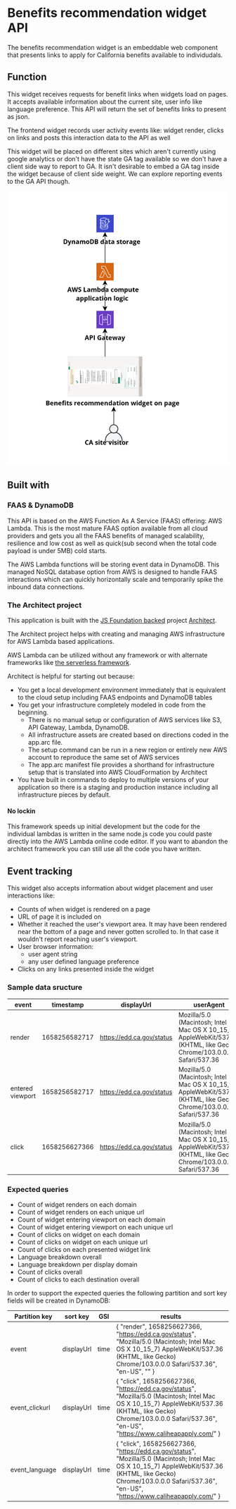 # Benefits recommendation widget API

The benefits recommendation widget is an embeddable web component that presents links to apply for California benefits available to individudals.

## Function

This widget receives requests for benefit links when widgets load on pages. It accepts available information about the current site, user info like language preference. This API will return the set of benefits links to present as json.

The frontend widget records user activity events like: widget render, clicks on links and posts this interaction data to the API as well

This widget will be placed on different sites which aren't currently using google analytics or don't have the state GA tag available so we don't have a client side way to report to GA. It isn't desirable to embed a GA tag inside the widget because of client side weight. We can explore reporting events to the GA API though.

<img src="benefits_recommend_API.png">


## Built with

### FAAS & DynamoDB

This API is based on the AWS Function As A Service (FAAS) offering: AWS Lambda. This is the most mature FAAS option available from all cloud providers and gets you all the FAAS benefits of managed scalability, resilience and low cost as well as quick(sub second when the total code payload is under 5MB) cold starts.

The AWS Lambda functions will be storing event data in DynamoDB. This managed NoSQL database option from AWS is designed to handle FAAS interactions which can quickly horizontally scale and temporarily spike the inbound data connections.

### The Architect project 

This application is built with the <a href="https://openjsf.org/projects/">JS Foundation backed</a> project <a href="https://arc.codes/">Architect</a>.

The Architect project helps with creating and managing AWS infrastructure for AWS Lambda based applications.

AWS Lambda can be utilized without any framework or with alternate frameworks like <a href="https://www.serverless.com/">the serverless framework</a>.

Architect is helpful for starting out because:
- You get a local development environment immediately that is equivalent to the cloud setup including FAAS endpoints and DynamoDB tables
- You get your infrastructure completely modeled in code from the beginning. 
  - There is no manual setup or configuration of AWS services like S3, API Gateway, Lambda, DynamoDB. 
  - All infrastructure assets are created based on directions coded in the app.arc file. 
  - The setup command can be run in a new region or entirely new AWS account to reproduce the same set of AWS services
  - The app.arc manifest file provides a shorthand for infrastructure setup that is translated into AWS CloudFormation by Architect
- You have built in commands to deploy to multiple versions of your application so there is a staging and production instance including all infrastructure pieces by default.

#### No lockin

This framework speeds up initial development but the code for the individual lambdas is written in the same node.js code you could paste directly into the AWS Lambda online code editor. If you want to abandon the architect framework you can still use all the code you have written.

## Event tracking

This widget also accepts information about widget placement and user interactions like:
- Counts of when widget is rendered on a page
- URL of page it is included on
- Whether it reached the user's viewport area. It may have been rendered near the bottom of a page and never gotten scrolled to. In that case it wouldn't report reaching user's viewport.
- User browser information:
  - user agent string
  - any user defined language preference
- Clicks on any links presented inside the widget

### Sample data sructure

| event      | timestamp      | displayUrl | userAgent      | language | link |
| ----------- | ----------- | ----------- | ----------- | ----------- | ----------- |
| render | 1658256582717 | https://edd.ca.gov/status | Mozilla/5.0 (Macintosh; Intel Mac OS X 10_15_7) AppleWebKit/537.36 (KHTML, like Gecko) Chrome/103.0.0.0 Safari/537.36 | en-US | |
| entered viewport | 1658256582717 | https://edd.ca.gov/status | Mozilla/5.0 (Macintosh; Intel Mac OS X 10_15_7) AppleWebKit/537.36 (KHTML, like Gecko) Chrome/103.0.0.0 Safari/537.36 | en-US | |
| click | 1658256627366 | https://edd.ca.gov/status | Mozilla/5.0 (Macintosh; Intel Mac OS X 10_15_7) AppleWebKit/537.36 (KHTML, like Gecko) Chrome/103.0.0.0 Safari/537.36 | en-US | https://www.caliheapapply.com/ |

### Expected queries

- Count of widget renders on each domain
- Count of widget renders on each unique url
- Count of widget entering viewport on each domain
- Count of widget entering viewport on each unique url
- Count of clicks on widget on each domain
- Count of clicks on widget on each unique url
- Count of clicks on each presented widget link
- Language breakdown overall
- Language breakdown per display domain
- Count of clicks overall
- Count of clicks to each destination overall

In order to support the expected queries the following partition and sort key fields will be created in DynamoDB:

| Partition key     | sort key    | GSI         | results     |
| -----------       | ----------- | ----------- | ----------- |
| event             | displayUrl  | time        | { "render", 1658256627366, "https://edd.ca.gov/status", "Mozilla/5.0 (Macintosh; Intel Mac OS X 10_15_7) AppleWebKit/537.36 (KHTML, like Gecko) Chrome/103.0.0.0 Safari/537.36", "en-US", "" }
| event_clickurl    | displayUrl  | time        | { "click", 1658256627366, "https://edd.ca.gov/status", "Mozilla/5.0 (Macintosh; Intel Mac OS X 10_15_7) AppleWebKit/537.36 (KHTML, like Gecko) Chrome/103.0.0.0 Safari/537.36", "en-US", "https://www.caliheapapply.com/" }
| event_language    | displayUrl  | time        | { "click", 1658256627366, "https://edd.ca.gov/status", "Mozilla/5.0 (Macintosh; Intel Mac OS X 10_15_7) AppleWebKit/537.36 (KHTML, like Gecko) Chrome/103.0.0.0 Safari/537.36", "en-US", "https://www.caliheapapply.com/" }

